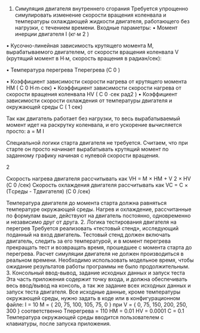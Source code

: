 1. Симуляция двигателя внутреннего сгорания
Требуется упрощенно симулировать изменение скорости вращения коленвала и температуры
охлаждающей жидкости двигателя, работающего без нагрузки, с течением времени. Входные
параметры:
• Момент инерции двигателя I (кг∙м
2
)

• Кусочно-линейная зависимость крутящего момента M, вырабатываемого двигателем, от
скорости вращения коленвала V (крутящий момент в Н∙м, скорость вращения в
радиан/сек):

• Температура перегрева Tперегрева (C
0
)

• Коэффициент зависимости скорости нагрева от крутящего момента HM (
C
0
H∙m∙сек)
• Коэффициент зависимости скорости нагрева от скорости вращения коленвала HV (
C
0
∙сек
рад2
)
• Коэффициент зависимости скорости охлаждения от температуры двигателя и окружающей
среды C (
1
сек)

Так как двигатель работает без нагрузки, то весь вырабатываемый момент идет на раскрутку
коленвала, и его ускорение вычисляется просто: a =
M
I

Специальной логики старта двигателя не требуется. Считаем, что при старте он просто начинает
вырабатывать крутящий момент по заданному графику начиная с нулевой скорости вращения.

2

Скорость нагрева двигателя рассчитывать как VH = M × HM + V
2 × HV (С
0
/сек)
Скорость охлаждения двигателя рассчитывать как VC = C × (Tсреды - Тдвигателя) (С
0
/сек)

Температура двигателя до момента старта должна равняться температуре окружающей среды.
Нагрев и охлаждение, рассчитанные по формулам выше, действуют на двигатель постоянно,
одновременно и независимо друг от друга.
2. Логика тестирования двигателя на перегрев
Требуется реализовать «тестовый стенд», исследующий поданный на вход двигатель. Тестовый
стенд должен включать двигатель, следить за его температурой, и в момент перегрева
прекращать тест и возвращать время, прошедшее с момента старта до перегрева.
Расчет симуляции двигателя не должен производиться в реальном времени. Необходимо
использовать модельное время, чтобы ожидание результатов работы программы не было
продолжительным.
3. Консольный ввод-вывод, задание исходных данных и запуск теста
Эта часть приложения содержит точку входа, и должна обеспечивать весь ввод/вывод на консоль,
а так же задание всех исходных данных и запуск теста двигателя. Все исходные данные, кроме
температуры окружающей среды, нужно задать в коде или в конфигурационном файле:
I = 10
M = { 20, 75, 100, 105, 75, 0 } при V = { 0, 75, 150, 200, 250, 300 } соответственно
Tперегрева = 110
HM = 0.01
HV = 0.0001
C = 0.1
Температура окружающей среды вводится пользователем с клавиатуры, после запуска
приложения.
